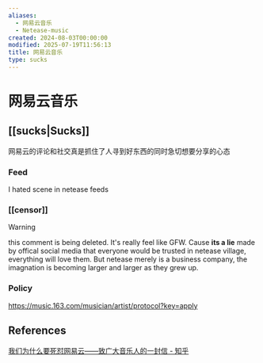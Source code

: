 ```yaml
---
aliases:
  - 网易云音乐
  - Netease-music
created: 2024-08-03T00:00:00
modified: 2025-07-19T11:56:13
title: 网易云音乐
type: sucks
---
```


# 网易云音乐

## [[sucks|Sucks]]

网易云的评论和社交真是抓住了人寻到好东西的同时急切想要分享的心态

### Feed

I hated scene in netease feeds

### [[censor]]

> [!warning]
> this comment is being deleted.
It's really feel like GFW. Cause **its a lie** made by offical social media that everyone would be trusted in netease village, everything will love them. But netease merely is a business company, the imagnation is becoming larger and larger as they grew up.

### Policy

https://music.163.com/musician/artist/protocol?key=apply

## References

 [我们为什么要死怼网易云——致广大音乐人的一封信 - 知乎](https://zhuanlan.zhihu.com/p/55763484)
